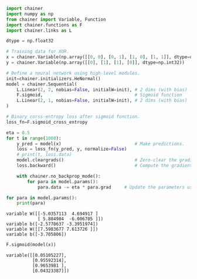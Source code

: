 

```python
import chainer
import numpy as np
from chainer import Variable, Function
import chainer.functions as F
import chainer.links as L

dtype = np.float32

# Training data for XOR.
x = chainer.Variable(np.array([[0, 0], [0, 1], [1, 0], [1, 1]], dtype=dtype))
y = chainer.Variable(np.array([[0], [1], [1], [0]], dtype=np.int32))

# Define a neural network using high-level modules.
init=chainer.initializers.HeNormal()
model = chainer.Sequential(
    L.Linear(2, 2, nobias=False, initialW=init), # 2 dims (with bias) -> 2 dims
    F.sigmoid,                                   # Sigmoid function
    L.Linear(2, 1, nobias=False, initialW=init), # 2 dims (with bias) -> 1 dim
)

# Binary corss-entropy loss after sigmoid function.
loss_fn=F.sigmoid_cross_entropy

eta = 0.5
for t in range(1000):
    y_pred = model(x)                            # Make predictions.
    loss = loss_fn(y_pred, y, normalize=False)
    # print(t, loss.data)
    model.cleargrads()                           # Zero-clear the gradients.
    loss.backward()                              # Compute the gradients.

    with chainer.no_backprop_mode():
        for para in model.params():
            para.data -= eta * para.grad     # Update the parameters using SGD.
```


```python
for para in model.params():
    print(para)
```

    variable W([[-5.0357113  4.694917 ]
                [ 5.884984  -6.006705 ]])
    variable b([-2.5778637 -3.3951974])
    variable W([[7.5983677 7.613726 ]])
    variable b([-3.705806])



```python
F.sigmoid(model(x))
```




    variable([[0.05105227],
              [0.95592314],
              [0.9653981 ],
              [0.04323387]])


